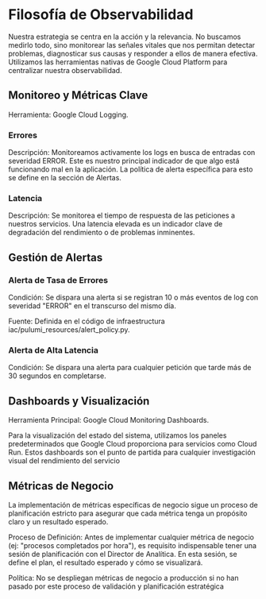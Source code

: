 # Filosofía de Observabilidad

Nuestra estrategia se centra en la acción y la relevancia. No buscamos medirlo todo, sino monitorear las señales vitales que nos permitan detectar problemas, diagnosticar sus causas y responder a ellos de manera efectiva. Utilizamos las herramientas nativas de Google Cloud Platform para centralizar nuestra observabilidad.

## Monitoreo y Métricas Clave

Herramienta: Google Cloud Logging.

### Errores

Descripción: Monitoreamos activamente los logs en busca de entradas con severidad ERROR. Este es nuestro principal indicador de que algo está funcionando mal en la aplicación. La política de alerta específica para esto se define en la sección de Alertas.

### Latencia

Descripción: Se monitorea el tiempo de respuesta de las peticiones a nuestros servicios. Una latencia elevada es un indicador clave de degradación del rendimiento o de problemas inminentes.

## Gestión de Alertas

### Alerta de Tasa de Errores

Condición: Se dispara una alerta si se registran 10 o más eventos de log con severidad "ERROR" en el transcurso del mismo día.

Fuente: Definida en el código de infraestructura iac/pulumi_resources/alert_policy.py.

### Alerta de Alta Latencia

Condición: Se dispara una alerta para cualquier petición que tarde más de 30 segundos en completarse.

## Dashboards y Visualización

Herramienta Principal: Google Cloud Monitoring Dashboards.

Para la visualización del estado del sistema, utilizamos los paneles predeterminados que Google Cloud proporciona para servicios como Cloud Run. Estos dashboards son el punto de partida para cualquier investigación visual del rendimiento del servicio

## Métricas de Negocio

La implementación de métricas específicas de negocio sigue un proceso de planificación estricto para asegurar que cada métrica tenga un propósito claro y un resultado esperado.

Proceso de Definición: Antes de implementar cualquier métrica de negocio (ej: "procesos completados por hora"), es requisito indispensable tener una sesión de planificación con el Director de Analítica. En esta sesión, se define el plan, el resultado esperado y cómo se visualizará.

Política: No se despliegan métricas de negocio a producción si no han pasado por este proceso de validación y planificación estratégica
